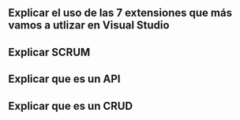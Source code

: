## Explicar el uso de las 7 extensiones que más vamos a utlizar en Visual Studio

## Explicar SCRUM

## Explicar que es un API

## Explicar que es un CRUD
